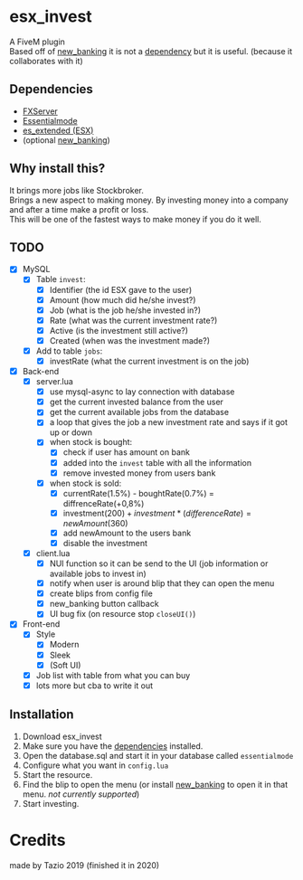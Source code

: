 # esx_invest
A FiveM plugin <br>
Based off of [new_banking](https://forum.fivem.net/t/release-new-banking-reskin/220487) it is not a [dependency](#dependencies) but it is useful. (because it collaborates with it)

## Dependencies

 - [FXServer](https://docs.fivem.net/server-manual/setting-up-a-server/)
 - [Essentialmode](https://forum.fivem.net/t/release-essentialmode-base/3665)
 - [es_extended (ESX)](https://forum.fivem.net/t/release-esx-base/39881)
 - (optional [new_banking](https://forum.fivem.net/t/release-new-banking-reskin/220487))

## Why install this?
It brings more jobs like Stockbroker. <br>
Brings a new aspect to making money. By investing money into a company and after a time make a profit or loss. <br>
This will be one of the fastest ways to make money if you do it well. <br>

## TODO
 - [x] MySQL
	 - [x] Table `invest`:
		 - [x] Identifier (the id ESX gave to the user)
		 - [x] Amount (how much did he/she invest?)
		 - [x] Job (what is the job he/she invested in?)
		 - [x] Rate (what was the current investment rate?)
		 - [x] Active (is the investment still active?)
		 - [x] Created (when was the investment made?)
	 - [x] Add to table `jobs`:
	 	 - [x] investRate (what the current investment is on the job)
 - [x] Back-end
	 - [x] server.lua
		 - [x] use mysql-async to lay connection with database
		 - [x] get the current invested balance from the user
		 - [x] get the current available jobs from the database
		 - [x] a loop that gives the job a new investment rate and says if it got up or down
		 - [x] when stock is bought: 
			 - [x] check if user has amount on bank
			 - [x] added into the `invest` table with all the information
			 - [x] remove invested money from users bank
		 - [x] when stock is sold:
			 - [x] currentRate(1.5%) - boughtRate(0.7%) = diffrenceRate(+0,8%)
			 - [x] investment($200) + investment*(differenceRate) = newAmount($360)
			 - [x] add newAmount to the users bank
			 - [x] disable the investment
	 - [x] client.lua
		 - [x] NUI function so it can be send to the UI (job information or available jobs to invest in)
		 - [x] notify when user is around blip that they can open the menu
		 - [x] create blips from config file
		 - [x] new_banking button callback
		 - [x] UI bug fix (on resource stop `closeUI()`)
 - [x] Front-end
	 - [x] Style
		 - [x] Modern
		 - [x] Sleek
		 - [x] (Soft UI)
	- [x] Job list with table from what you can buy
	- [x] lots more but cba to write it out

## Installation
1. Download esx_invest
2. Make sure you have the [dependencies](#dependencies) installed.
3. Open the database.sql and start it in your database called `essentialmode`
4. Configure what you want in `config.lua`
5. Start the resource.
6. Find the blip to open the menu (or install [new_banking](https://forum.fivem.net/t/release-new-banking-reskin/220487) to open it in that menu. *not currently supported*)
7. Start investing.

# Credits
made by Tazio 2019 (finished it in 2020)
